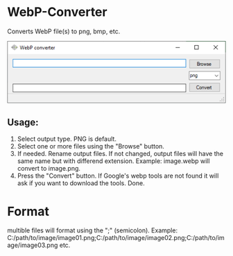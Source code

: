 # WebP-Converter
Converts WebP file(s) to png, bmp, etc.

![WebP Converter](/README/Form01.png)

## Usage:
1. Select output type. PNG is default.
2. Select one or more files using the "Browse" button.
3. If needed. Rename output files. If not changed, output files will have the same name but with differend extension.
Example: image.webp will convert to image.png.
4. Press the "Convert" button. If Google's webp tools are not found it will ask if you want to download the tools.
Done.

# Format
multible files will format using the ";" (semicolon).
Example: C:/path/to/image/image01.png;C:/path/to/image/image02.png;C:/path/to/image/image03.png etc.
